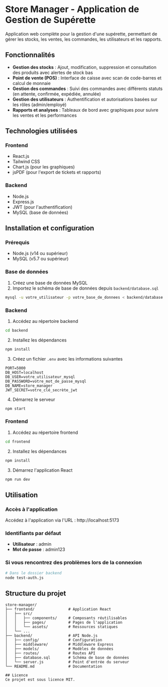# Store Manager - Application de Gestion de Supérette

Application web complète pour la gestion d'une supérette, permettant de gérer les stocks, les ventes, les commandes, les utilisateurs et les rapports.

## Fonctionnalités

- **Gestion des stocks** : Ajout, modification, suppression et consultation des produits avec alertes de stock bas
- **Point de vente (POS)** : Interface de caisse avec scan de code-barres et calcul de monnaie
- **Gestion des commandes** : Suivi des commandes avec différents statuts (en attente, confirmée, expédiée, annulée)
- **Gestion des utilisateurs** : Authentification et autorisations basées sur les rôles (admin/employé)
- **Rapports et analyses** : Tableaux de bord avec graphiques pour suivre les ventes et les performances

## Technologies utilisées

### Frontend

- React.js
- Tailwind CSS
- Chart.js (pour les graphiques)
- jsPDF (pour l'export de tickets et rapports)

### Backend

- Node.js
- Express.js
- JWT (pour l'authentification)
- MySQL (base de données)

## Installation et configuration

### Prérequis

- Node.js (v14 ou supérieur)
- MySQL (v5.7 ou supérieur)

### Base de données

1. Créez une base de données MySQL
2. Importez le schéma de base de données depuis `backend/database.sql`

```bash
mysql -u votre_utilisateur -p votre_base_de_donnees < backend/database.sql
```

### Backend

1. Accédez au répertoire backend

```bash
cd backend
```

2. Installez les dépendances

```bash
npm install
```

3. Créez un fichier `.env` avec les informations suivantes

```
PORT=5000
DB_HOST=localhost
DB_USER=votre_utilisateur_mysql
DB_PASSWORD=votre_mot_de_passe_mysql
DB_NAME=store_manager
JWT_SECRET=votre_clé_secrète_jwt
```

4. Démarrez le serveur

```bash
npm start
```

### Frontend

1. Accédez au répertoire frontend

```bash
cd frontend
```

2. Installez les dépendances

```bash
npm install
```

3. Démarrez l'application React

```bash
npm run dev
```

## Utilisation

### Accès à l'application

Accédez à l'application via l'URL : http://localhost:5173

### Identifiants par défaut

- **Utilisateur** : admin
- **Mot de passe** : admin123

### Si vous rencontrez des problèmes lors de la connexion

```bash
# Dans le dossier backend
node test-auth.js
```

## Structure du projet

```
store-manager/
├── frontend/               # Application React
│   ├── src/
│   │   ├── components/     # Composants réutilisables
│   │   ├── pages/          # Pages de l'application
│   │   └── assets/         # Ressources statiques
│   └── ...
├── backend/                # API Node.js
│   ├── config/             # Configuration
│   ├── middleware/         # Middleware Express
│   ├── models/             # Modèles de données
│   ├── routes/             # Routes API
│   ├── database.sql        # Schéma de base de données
│   └── server.js           # Point d'entrée du serveur
└── README.md               # Documentation

## Licence
Ce projet est sous licence MIT.
```
